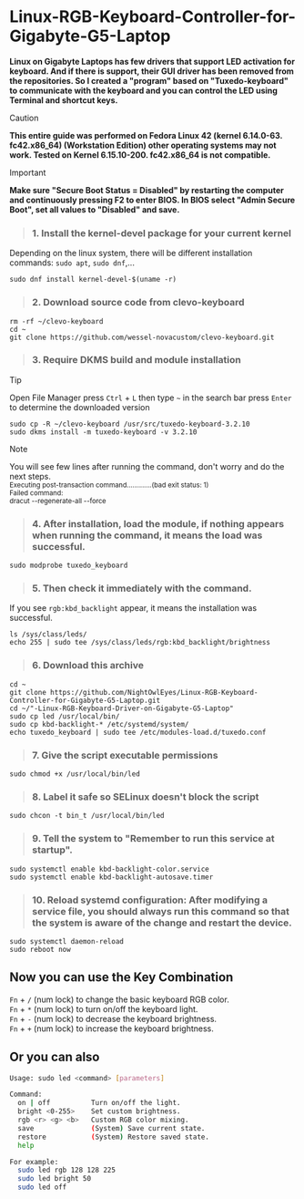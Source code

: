 # Linux-RGB-Keyboard-Controller-for-Gigabyte-G5-Laptop
**Linux on Gigabyte Laptops has few drivers that support LED activation for keyboard. And if there is support, their GUI driver has been removed from the repositories. So I created a "program" based on "Tuxedo-keyboard" to communicate with the keyboard and you can control the LED using Terminal and shortcut keys.**

>[!CAUTION]
>**This entire guide was performed on Fedora Linux 42 (kernel 6.14.0-63. fc42.x86_64) (Workstation Edition) other operating systems may not work. Tested on Kernel 6.15.10-200. fc42.x86_64 is not compatible.**

>[!IMPORTANT]
>**Make sure "Secure Boot Status = Disabled" by restarting the computer and continuously pressing F2 to enter BIOS. In BIOS select "Admin Secure Boot", set all values ​​to "Disabled" and save.**

>### 1. Install the kernel-devel package for your current kernel</br>
Depending on the linux system, there will be different installation commands: `sudo apt`, `sudo dnf`,...<br>
```
sudo dnf install kernel-devel-$(uname -r)
```

>### 2. Download source code from clevo-keyboard<br>
```
rm -rf ~/clevo-keyboard
cd ~
git clone https://github.com/wessel-novacustom/clevo-keyboard.git
```

>### 3. Require DKMS build and module installation<br>

> [!TIP]
>Open File Manager press `Ctrl` + `L` then type `~` in the search bar press `Enter` to determine the downloaded version
```
sudo cp -R ~/clevo-keyboard /usr/src/tuxedo-keyboard-3.2.10
sudo dkms install -m tuxedo-keyboard -v 3.2.10
```
>[!NOTE]
>You will see few lines after running the command, don't worry and do the next steps.<br>
><sub>Executing post-transaction command.............(bad exit status: 1)</sub><br>
><sub>Failed command:</sub><br>
><sub>dracut --regenerate-all --force</sub>

>### 4. After installation, load the module, if nothing appears when running the command, it means the load was successful.<br>
```
sudo modprobe tuxedo_keyboard
```

>### 5. Then check it immediately with the command.<br>
If you see `rgb:kbd_backlight` appear, it means the installation was successful.
```
ls /sys/class/leds/
echo 255 | sudo tee /sys/class/leds/rgb:kbd_backlight/brightness
```

>### 6. Download this archive
```
cd ~
git clone https://github.com/NightOwlEyes/Linux-RGB-Keyboard-Controller-for-Gigabyte-G5-Laptop.git
cd ~/"-Linux-RGB-Keyboard-Driver-on-Gigabyte-G5-Laptop"
sudo cp led /usr/local/bin/
sudo cp kbd-backlight-* /etc/systemd/system/
echo tuxedo_keyboard | sudo tee /etc/modules-load.d/tuxedo.conf
```

>### 7. Give the script executable permissions<br>
```
sudo chmod +x /usr/local/bin/led
```

>### 8. Label it safe so SELinux doesn't block the script<br>
```
sudo chcon -t bin_t /usr/local/bin/led
```

>### 9. Tell the system to "Remember to run this service at startup".<br>
```
sudo systemctl enable kbd-backlight-color.service
sudo systemctl enable kbd-backlight-autosave.timer
```

>### 10. Reload systemd configuration: After modifying a service file, you should always run this command so that the system is aware of the change and restart the device.<br>
```
sudo systemctl daemon-reload
sudo reboot now
```

## Now you can use the Key Combination
  `Fn` + `/` (num lock) to change the basic keyboard RGB color.<br>
  `Fn` + `*` (num lock) to turn on/off the keyboard light.<br>
  `Fn` + `-` (num lock) to decrease the keyboard brightness.<br>
  `Fn` + `+` (num lock) to increase the keyboard brightness.<br>

## Or you can also
```bash
Usage: sudo led <command> [parameters]

Command:
  on | off          Turn on/off the light.
  bright <0-255>    Set custom brightness.
  rgb <r> <g> <b>   Custom RGB color mixing.
  save              (System) Save current state.
  restore           (System) Restore saved state.
  help

For example:
  sudo led rgb 128 128 225
  sudo led bright 50
  sudo led off
```
